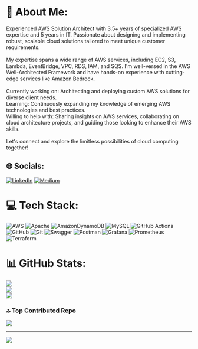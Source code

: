 # 💫 About Me:
Experienced AWS Solution Architect with 3.5+ years of specialized AWS expertise and 5 years in IT. Passionate about designing and implementing robust, scalable cloud solutions tailored to meet unique customer requirements.<br><br>My expertise spans a wide range of AWS services, including EC2, S3, Lambda, EventBridge, VPC, RDS, IAM, and SQS. I'm well-versed in the AWS Well-Architected Framework and have hands-on experience with cutting-edge services like Amazon Bedrock.<br><br>Currently working on: Architecting and deploying custom AWS solutions for diverse client needs.<br>Learning: Continuously expanding my knowledge of emerging AWS technologies and best practices.<br>Willing to help with: Sharing insights on AWS services, collaborating on cloud architecture projects, and guiding those looking to enhance their AWS skills.<br><br>Let's connect and explore the limitless possibilities of cloud computing together!


## 🌐 Socials:
[![LinkedIn](https://img.shields.io/badge/LinkedIn-%230077B5.svg?logo=linkedin&logoColor=white)](https://linkedin.com/in/archit-bidkar-kb248) [![Medium](https://img.shields.io/badge/Medium-12100E?logo=medium&logoColor=white)](https://medium.com/@architbidkar66467) 

# 💻 Tech Stack:
![AWS](https://img.shields.io/badge/AWS-%23FF9900.svg?style=for-the-badge&logo=amazon-aws&logoColor=white) ![Apache](https://img.shields.io/badge/apache-%23D42029.svg?style=for-the-badge&logo=apache&logoColor=white) ![AmazonDynamoDB](https://img.shields.io/badge/Amazon%20DynamoDB-4053D6?style=for-the-badge&logo=Amazon%20DynamoDB&logoColor=white) ![MySQL](https://img.shields.io/badge/mysql-4479A1.svg?style=for-the-badge&logo=mysql&logoColor=white) ![GitHub Actions](https://img.shields.io/badge/github%20actions-%232671E5.svg?style=for-the-badge&logo=githubactions&logoColor=white) ![GitHub](https://img.shields.io/badge/github-%23121011.svg?style=for-the-badge&logo=github&logoColor=white) ![Git](https://img.shields.io/badge/git-%23F05033.svg?style=for-the-badge&logo=git&logoColor=white) ![Swagger](https://img.shields.io/badge/-Swagger-%23Clojure?style=for-the-badge&logo=swagger&logoColor=white) ![Postman](https://img.shields.io/badge/Postman-FF6C37?style=for-the-badge&logo=postman&logoColor=white) ![Grafana](https://img.shields.io/badge/grafana-%23F46800.svg?style=for-the-badge&logo=grafana&logoColor=white) ![Prometheus](https://img.shields.io/badge/Prometheus-E6522C?style=for-the-badge&logo=Prometheus&logoColor=white) ![Terraform](https://img.shields.io/badge/terraform-%235835CC.svg?style=for-the-badge&logo=terraform&logoColor=white)
# 📊 GitHub Stats:
![](https://github-readme-stats.vercel.app/api?username=Arch920&theme=ambient_gradient&hide_border=true&include_all_commits=true&count_private=true)<br/>
![](https://github-readme-streak-stats.herokuapp.com/?user=Arch920&theme=ambient_gradient&hide_border=true)<br/>
![](https://github-readme-stats.vercel.app/api/top-langs/?username=Arch920&theme=ambient_gradient&hide_border=true&include_all_commits=true&count_private=true&layout=compact)

### 🔝 Top Contributed Repo
![](https://github-contributor-stats.vercel.app/api?username=Arch920&limit=5&theme=tokyonight&combine_all_yearly_contributions=true)

---
[![](https://visitcount.itsvg.in/api?id=Arch920&icon=0&color=0)](https://visitcount.itsvg.in)

<!-- Proudly created with GPRM ( https://gprm.itsvg.in ) -->
